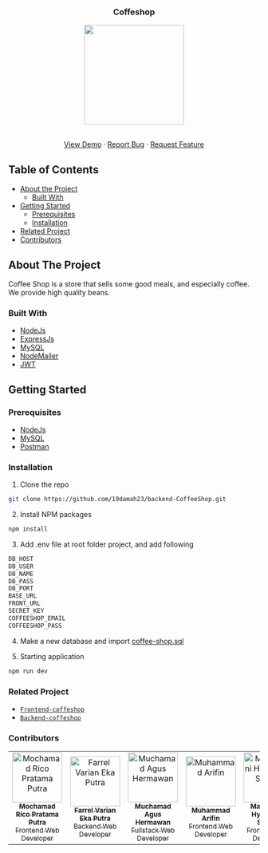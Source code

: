 <p align="center">

  <h3 align="center">Coffeshop</h3>
  <p align="center">
    <image align="center" width="200" src='https://github.com/muchamadagush/coffee-shop/blob/main/public/logoCoffeShop.svg' />
  </p>

  <p align="center">
    <br />
    <a href="https://coffeeshop-sks.muchamadagushermawan.online/">View Demo</a>
    ·
    <a href="https://github.com/muchamadagush/backend-CoffeeShop/issues">Report Bug</a>
    ·
    <a href="https://github.com/muchamadagush/backend-CoffeeShop/issues">Request Feature</a>
  </p>
</p>

## Table of Contents

* [About the Project](#about-the-project)
  * [Built With](#built-with)
* [Getting Started](#getting-started)
  * [Prerequisites](#prerequisites)
  * [Installation](#installation)
* [Related Project](#related-project)
* [Contributors](#contributors)

## About The Project

Coffee Shop is a store that sells some good meals, and especially coffee. We provide high quality beans.

### Built With

* [NodeJs](https://nodejs.org/)
* [ExpressJs](http://expressjs.com/)
* [MySQL](https://www.mysql.com/)
* [NodeMailer](https://nodemailer.com/)
* [JWT](https://jwt.io/)

## Getting Started

### Prerequisites
* [NodeJs](https://nodejs.org/)
* [MySQL](https://www.mysql.com/)
* [Postman](https://www.postman.com/)

### Installation

1. Clone the repo
```sh
git clone https://github.com/19damah23/backend-CoffeeShop.git
```
2. Install NPM packages
```sh
npm install
```
3. Add .env file at root folder project, and add following
```sh
DB_HOST
DB_USER
DB_NAME
DB_PASS
DB_PORT
BASE_URL
FRONT_URL
SECRET_KEY
COFFEESHOP_EMAIL
COFFEESHOP_PASS
```

4. Make a new database and import [coffee-shop.sql](https://drive.google.com/file/d/1G8HcjIIJFXqUY0EUJD22D9V8IDbuJrM7/view?usp=sharing)

5. Starting application
```sh
npm run dev
```

### Related Project
* [`Frontend-coffeshop`](https://github.com/muchamadagush/coffee-shop)
* [`Backend-coffeshop`](https://github.com/muchamadagush/backend-CoffeeShop)

### Contributors

<center>
  <table>
    <tr>
    <td align="center">
        <a href="https://github.com/MochamadRicoPratamaPutra">
          <img width="100" src="https://avatars.githubusercontent.com/u/85671271?v=4" alt="Mochamad Rico Pratama Putra"><br/>
          <sub><b>Mochamad Rico Pratama Putra</b></sub> <br/>
          <sub>Frontend Web Developer</sub>
        </a>
      </td>
      <td align="center">
        <a href="https://github.com/farrelvarian">
          <img width="100" src="https://avatars.githubusercontent.com/u/42968960?v=4" alt="Farrel Varian Eka Putra"><br/>
          <sub><b>Farrel Varian Eka Putra</b></sub> <br/>
          <sub>Backend Web Developer</sub>
        </a>
      </td>
      <td align="center">
        <a href="https://github.com/19damah23">
          <img width="100" src="https://media-exp1.licdn.com/dms/image/C5603AQG98I3VT9Wc5g/profile-displayphoto-shrink_800_800/0/1630549889980?e=1637193600&v=beta&t=EL-sEsGitFv9TeZofjNhs7fVZa0RxLSwxhyqhF3Xt8A" alt="Muchamad Agus Hermawan"><br/>
          <sub><b>Muchamad Agus Hermawan</b></sub> <br/>
          <sub>Fullstack Web Developer</sub>
        </a>
      </td>
      <td align="center">
        <a href="https://github.com/emhaarifin">
          <img width="100" src="https://avatars.githubusercontent.com/u/85671350?v=4" alt="Muhammad Arifin"><br/>
          <sub><b>Muhammad Arifin</b></sub> <br/>
          <sub>Frontend Web Developer</sub>
        </a>
      </td>
      <td align="center">
        <a href="https://github.com/Nisanisa7">
          <img width="100" src="https://avatars.githubusercontent.com/u/43512824?v=4" alt="Mahuwarni Hyinkhalis Sukerti"><br/>
          <sub><b>Mahuwarni Hyinkhalis Sukerti</b></sub> <br/>
          <sub>Frontend Web Developer</sub>
        </a>
      </td>
    </tr>
  </table>
</center>
